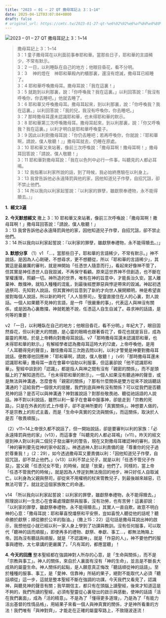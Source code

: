 ```yaml
---
title: "2023 – 01 – 27 QT 撒母耳記上 3：1~14"
date: 2025-04-12T03:07:04+0800
draft: false
# original_url: https://cmtc.tw/2023-01-27-qt-%e6%92%92%e6%af%8d%e8%80%b3%e8%a8%98%e4%b8%8a-3%ef%bc%9a114
---
```


![2023 – 01 – 27 QT  撒母耳記上 3：1\~14](/images/qt.jpg  "2023 – 01 – 27 QT  撒母耳記上 3：1\~14")

> 撒母耳記上 3：1\~14  
> 3：1 童子撒母耳在以利面前事奉耶和華。當那些日子，耶和華的言語稀少，不常有默示。  
> 3：2 一日，以利睡臥在自己的地方；他眼目昏花，看不分明。  
> 3：3 　神的燈在　神耶和華殿內約櫃那裏，還沒有熄滅，撒母耳已經睡了。  
> 3：4 耶和華呼喚撒母耳。撒母耳說：「我在這裏！」  
> 3：5 就跑到以利那裏，說：「你呼喚我？我在這裏。」以利回答說：「我沒有呼喚你，你去睡吧。」他就去睡了。  
> 3：6 耶和華又呼喚撒母耳。撒母耳起來，到以利那裏，說：「你呼喚我？我在這裏。」以利回答說：「我的兒，我沒有呼喚你，你去睡吧。」  
> 3：7 那時撒母耳還未認識耶和華，也未得耶和華的默示。  
> 3：8 耶和華第三次呼喚撒母耳。撒母耳起來，到以利那裏，說：「你又呼喚我？我在這裏。」以利才明白是耶和華呼喚童子。  
> 3：9 因此以利對撒母耳說：「你仍去睡吧；若再呼喚你，你就說：『耶和華啊，請說，僕人敬聽！』」撒母耳就去，仍睡在原處。  
> 3：10 耶和華又來站著，像前三次呼喚說：「撒母耳啊！撒母耳啊！」撒母耳回答說：「請說，僕人敬聽！」  
> 3：11 耶和華對撒母耳說：「我在以色列中必行一件事，叫聽見的人都必耳鳴。  
> 3：12 我指著以利家所說的話，到了時候，我必始終應驗在以利身上。  
> 3：13 我曾告訴他必永遠降罰與他的家，因他知道兒子作孽，自招咒詛，卻不禁止他們。  
> 3：14 所以我向以利家起誓說：『以利家的罪孽，雖獻祭奉禮物，永不能得贖去。』」

**1.  經文3遍**

**2. 今天默想經文**
撒上 3：10 耶和華又來站著，像前三次呼喚說：「撒母耳啊！撒母耳啊！」撒母耳回答說：「請說，僕人敬聽！」  
3：13 我曾告訴他必永遠降罰與他的家，因他知道兒子作孽，自招咒詛，卻不禁止他們。  
3：14 所以我向以利家起誓說：『以利家的罪孽，雖獻祭奉禮物，永不能得贖去。』」

**3. 默想分享**
（1）v1 「…，當那些日子，耶和華的言語稀少，不常有默示。」神不說話，是因為人心剛硬，不想尋求，更不想聽從，所以「耶和華的言語稀少」，其實這是最嚴厲的審判，就是神開始「任憑世人隨意而行」，看起來好像神不管了，但其實是神任憑世人自我毀滅，不再保守看顧。原來這世界神不但創造，也不斷在掌權護理，照顧一切。神所造的世界，唯有在神的旨意中，才能長治久安。當人離棄神、敵擋神，就陷入種種的混亂，到最後經歷罪惡與悖逆帶來的毀滅。神起初透過祭司、先知對人說話，但其實神的旨意到了新約才向世人展開顯明，神是希望直接對每個人說話，所以新約時代「人人皆祭司」，聖靈直接住在人的心裏，對人說話。一個人如果聽不見神的言語，是一件「很嚴重的事」，代表這人與神沒有關係，或是因為心裏敵擋，神就乾脆不說，任憑這人自生自滅了。尋求神的話語，是何等的重要！

v2 「一日，以利睡臥在自己的地方；他眼目昏花，看不分明。」年紀大了，眼目固然昏花，但以利更大的問題，是心靈的眼睛也跟著昏花了，昏花也就是盲目，成為屬靈的黑暗，於是上帝轉向對撒母耳說話。v7「那時撒母耳還未認識耶和華，也未得耶和華的默示。」有解經學者認為撒母耳這時大約12歲，上帝呼喚他，是用「人耳聽得見的聲音」，難怪撒母耳三次跑去問以利，以利才警覺是神要對撒母耳說話，便教導他回應神：「耶和華啊，請說，僕人敬聽！」（v9）「那時撒母耳還未認識耶和華」撒母耳一直在會幕中協助以利服事，但這裏卻說「他不認識耶和華」。聖經中談到的「認識」，都是指人與神之間有沒有「親密的關係」，而不是頭腦上的了解知道而已。「也未得耶和華的默示」，一個人如果沒有聽過神的聲音，或是無法與神溝通，怎麼會有「親密的關係」？那有什麼關係是雙方從來不說話聽話溝通的？這給我們一個很大的提醒，我們到底與神有沒有關係？可以從我們是否聽見神的話？是否可以與神溝通？神對誰說話？對那些敬畏祂、聽從祂話語的人說話。神不對以利說話，雖然以利一輩子在會幕中服事神，卻是走到「宗教的死路」，只是在外表的形式上作樣子，卻不是神所要的「真實關係」。神想要人做的，不是宗教上的形式主義，而是「生命中真實的交流與關係」，而這關係，取決於人是否「敬畏順服」。

（2）v11\~14上帝很久都不說話了，但一開始說話，卻是要審判以利的家族：「必永遠降罰與他的家」（v13），而這事會「叫聽見的人都必耳鳴」（v11）。昨天的經文提到神人對以利與二個兒子發出審判的警告，現在又對撒母耳確認神的審判，因為「神的審判要先從神的家中起首」。神透過神人對以利責備的是「尊重你的兒子過於尊重我！」（2：29），如今透過撒母耳又要責備以利：「因他知道兒子作孽，自招咒詛，卻不禁止他們。」（v13）以利不禁止兒子，就是以利「任憑不管兒子作惡」，當父親「任憑兒女不管」的時候，就是「放棄」他們了。同樣的，當上帝「任憑不管我們的時候」，就是因為人悖逆到無法挽回的地步，神只好任人自取滅亡。以利身為父親與祭司，卻從來不用權柄的杖來管教兒子，到最後越來越惡，已無法可管了。就註定這個家族敗亡的命運。

v14 「所以我向以利家起誓說：以利家的罪孽，雖獻祭奉禮物，永不能得贖去。」照理說以利一生忠心在會幕處理獻祭與服事，沒有功勞，也有苦勞！這裏卻說：「以利家的罪孽，雖獻祭奉禮物，永不能得贖去。」其實人一直自欺，故意不明白神的心意：「撒母耳說：耶和華喜悅燔祭和平安祭，豈如喜悅人聽從他的話呢？聽命勝於獻祭；順從勝於公羊的脂油。」（撒上15：22）這句話是撒母耳說出神的啟示，我想他從小就已經以利一家人身上學到了功課與教訓。沒有任何服事，可以取代「聽神的話而順服」，即使再多的禮物、獻祭、奉獻、事工…，都無法賄賂上帝。因為沒有聽話與順服，就是「不認識神」，就是「作惡的人」，神不要他們的服事與禮物，太七章講的更嚴厲了。「凡有耳的，都應當聽」！

**4. 今天的回應**
整本聖經都在強調神對人所存的心意，是「生命與關係」，而不是「宗教與事工」。神人的關係，來自於人裏面有沒有「神的生命」，並且是不斷長大成熟的屬靈生命。神人關係的起點，是人願意真正悔改「聽話順從神的話語」。至於種種的服事、事工，是「愛神、信靠神」所結的果子，絕對不能取代人必須「聽話順從」這一步，這就是整本聖經不斷在強調的功課。今天我們又看見了，認識神，與聽見神的聲音有關；我早期信主，都只有在頭腦上讀聖經，後來才知道這是不夠的，我們所讀的聖經，必須有聖靈從心裏發出的啟示與感動，使神的話語「活在我們裏面」，成為「活的精意」。不是為了「懂得更多道理」，乃是為了「有能力活出基督的性情品格」，用結果子來看一個人與神真實的關係，才是神所看重的方法！我們唯有「與神對齊」，才能走在正確的屬靈窄路上，不致隨波逐流！
